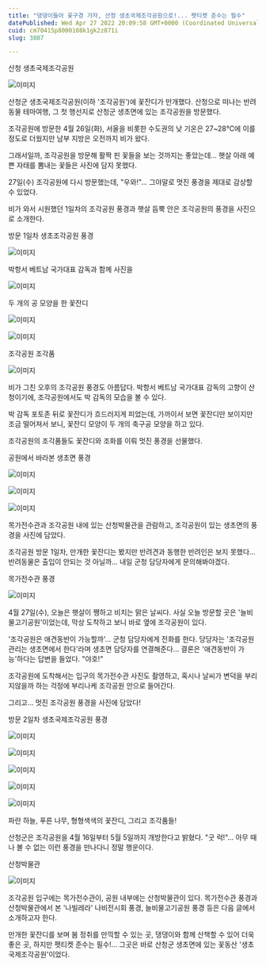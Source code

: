 ```yaml
---
title: "댕댕이들아 꽃구경 가자, 산청 생초국제조각공원으로!... 펫티켓 준수는 필수"
datePublished: Wed Apr 27 2022 20:09:58 GMT+0000 (Coordinated Universal Time)
cuid: cm70415p8000108k1gk2z871i
slug: 3807

---
```



산청 생초국제조각공원

![이미지](https://cdn.hashnode.com/res/hashnode/image/upload/v1739255823713/207f314e-4582-425f-a42e-b9b5903d181b.jpeg)

산청군 생초국제조각공원(이하 '조각공원')에 꽃잔디가 만개했다. 산청으로 떠나는 반려동물 테마여행, 그 첫 행선지로 산청군 생초면에 있는 조각공원을 방문했다.

조각공원에 방문한 4월 26일(화), 서울을 비롯한 수도권의 낮 기온은 27~28℃에 이를 정도로 더웠지만 남부 지방은 오전까지 비가 왔다.

그래서일까, 조각공원을 방문해 활짝 핀 꽃들을 보는 것까지는 좋았는데... 햇살 아래 예쁜 자태를 뽐내는 꽃들은 사진에 담지 못했다.

27일(수) 조각공원에 다시 방문했는데, "우와!"... 그야말로 멋진 풍경을 제대로 감상할 수 있었다.

비가 와서 시원했던 1일차의 조각공원 풍경과 햇살 듬뿍 안은 조각공원의 풍경을 사진으로 소개한다.

방문 1일차 생초조각공원 풍경

![이미지](https://cdn.hashnode.com/res/hashnode/image/upload/v1739255826023/1b989b37-36e1-46e6-8a1b-732eefa67ea1.jpeg)

박항서 베트남 국가대표 감독과 함께 사진을

![이미지](https://cdn.hashnode.com/res/hashnode/image/upload/v1739255828531/944550ea-c57c-4789-9c9e-652faa949882.jpeg)

두 개의 공 모양을 한 꽃잔디

![이미지](https://cdn.hashnode.com/res/hashnode/image/upload/v1739255830656/f5422619-8b72-45d7-82a0-06c16896e591.jpeg)

![이미지](https://cdn.hashnode.com/res/hashnode/image/upload/v1739255832686/fed25386-83ae-4f93-b462-77748244e387.jpeg)

조각공원 조각품

![이미지](https://cdn.hashnode.com/res/hashnode/image/upload/v1739255835119/b3d5c2c3-f5e0-481d-a0b2-f8955e90f80e.jpeg)

비가 그친 오후의 조각공원 풍경도 아름답다. 박항서 베트남 국가대표 감독의 고향이 산청이기에, 조각공원에서도 박 감독의 모습을 볼 수 있다.

박 감독 포토존 뒤로 꽃잔디가 흐드러지게 피었는데, 가까이서 보면 꽃잔디만 보이지만 조금 떨어져서 보니, 꽃잔디 모양이 두 개의 축구공 모양을 하고 있다.

조각공원의 조각품들도 꽃잔디와 조화를 이뤄 멋진 풍경을 선물했다.

공원에서 바라본 생초면 풍경

![이미지](https://cdn.hashnode.com/res/hashnode/image/upload/v1739255837503/4a724b00-2c0a-48da-984e-89824429d2a2.jpeg)

![이미지](https://cdn.hashnode.com/res/hashnode/image/upload/v1739255839716/54cd5d20-d4fd-403b-90e5-537efe62782c.jpeg)

![이미지](https://cdn.hashnode.com/res/hashnode/image/upload/v1739255841897/a80b148b-38c2-4279-9716-4129cb590b01.jpeg)

목가전수관과 조각공원 내에 있는 산청박물관을 관람하고, 조각공원이 있는 생초면의 풍경을 사진에 담았다.

조각공원 방문 1일차, 만개한 꽃잔디는 봤지만 반려견과 동행한 반려인은 보지 못했다... 반려동물은 출입이 안되는 것 아닐까... 내일 군청 담당자에게 문의해봐야겠다.

목가전수관 풍경

![이미지](https://cdn.hashnode.com/res/hashnode/image/upload/v1739255843963/fec43105-9a1e-4576-acc9-acb3a2195980.jpeg)

4월 27일(수), 오늘은 햇살이 쨍하고 비치는 맑은 날씨다. 사실 오늘 방문할 곳은 '늘비물고기공원'이었는데, 막상 도착하고 보니 바로 옆에 조각공원이 있다.

'조각공원은 애견동반이 가능할까'... 군청 담당자에게 전화를 한다. 당당자는 '조각공원 관리는 생초면에서 한다'라며 생초면 담당자를 연결해준다... 결론은 '애견동반이 가능'하다는 답변을 들었다. "야호!"

조각공원에 도착해서는 입구의 목가전수관 사진도 촬영하고, 혹시나 날씨가 변덕을 부리지않을까 하는 걱정에 부리나케 조각공원 안으로 들어간다.

그리고... 멋진 조각공원 풍경을 사진에 담았다!

방문 2일차 생초국제조각공원 풍경

![이미지](https://cdn.hashnode.com/res/hashnode/image/upload/v1739255846068/2937a263-9bd6-466d-9ef3-e6ded4667bff.jpeg)

![이미지](https://cdn.hashnode.com/res/hashnode/image/upload/v1739255848062/d3d21fb2-2410-4989-9092-9b3dbe475c97.jpeg)

![이미지](https://cdn.hashnode.com/res/hashnode/image/upload/v1739255850552/2bb57140-d709-41d4-bbf5-d0bbc0919902.jpeg)

![이미지](https://cdn.hashnode.com/res/hashnode/image/upload/v1739255852873/399fae3b-8b33-4176-8f1f-8b95d9001b7e.jpeg)

![이미지](https://cdn.hashnode.com/res/hashnode/image/upload/v1739255854913/fe864ad5-e8da-47ba-99ab-108ba36a34bf.jpeg)

파란 하늘, 푸른 나무, 형형색색의 꽃잔디, 그리고 조각품들!

산청군은 조각공원을 4월 16일부터 5월 5일까지 개방한다고 밝혔다. "굿 럭!"... 아무 때나 볼 수 없는 이런 풍경을 만나다니 정말 행운이다.

산청박물관

![이미지](https://cdn.hashnode.com/res/hashnode/image/upload/v1739255857372/6cd44c85-8114-41a0-a9c5-ad15e399ef45.jpeg)

조각공원 입구에는 목가전수관이, 공원 내부에는 산청박물관이 있다. 목가전수관 풍경과 산청박물관에서 본 '나빌레라' 나비전시회 풍경, 늘비물고기공원 풍경 등은 다음 글에서 소개하고자 한다.

만개한 꽃잔디를 보며 봄 정취를 만끽할 수 있는 곳, 댕댕이와 함께 산책할 수 있어 더욱 좋은 곳, 하지만 펫티켓 준수는 필수!... 그곳은 바로 산청군 생초면에 있는 꽃동산 '생초국제조각공원'이었다.